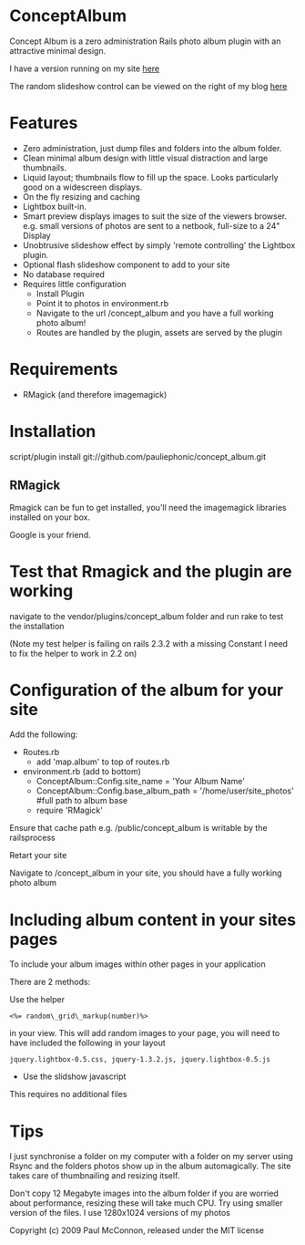 ConceptAlbum
============
Concept Album is a zero administration Rails photo album plugin with an attractive minimal design.

I have a version running on my site [here](http://www.plopcentral.com/concept_album)

The random slideshow control can be viewed on the right of my blog [here](http://www.plopcentral.com/)

Features
========
 - Zero administration, just dump files and folders into the album folder.
 - Clean minimal album design with little visual distraction and large thumbnails.
 - Liquid layout; thumbnails flow to fill up the space. Looks particularly good on a widescreen displays.
 - On the fly resizing and caching
 - Lightbox built-in.
 - Smart preview displays images to suit the size of the viewers browser.
   e.g. small versions of photos are sent to a netbook, full-size to a 24" Display
 - Unobtrusive slideshow effect by simply 'remote controlling' the Lightbox plugin.
 - Optional flash slideshow component to add to your site
 - No database required
 - Requires little configuration
   - Install Plugin
   - Point it to photos in environment.rb
   - Navigate to the url /concept_album and you have a full working photo album!
   - Routes are handled by the plugin, assets are served by the plugin
  

Requirements
============
 - RMagick (and therefore imagemagick)


Installation
============
script/plugin install  git://github.com/pauliephonic/concept_album.git

RMagick
-------
Rmagick can be fun to get installed, you'll need the imagemagick libraries installed on your box. 

Google is your friend.

Test that Rmagick and the plugin are working
============================================

navigate to the vendor/plugins/concept_album folder and run rake to test the installation

(Note my test helper is failing on rails 2.3.2 with a missing Constant I need to fix the helper to work in 2.2 on)


Configuration of the album for your site
========================================

Add the following:

 - Routes.rb
    - add 'map.album' to top of routes.rb
 - environment.rb (add to bottom)
    - ConceptAlbum::Config.site_name = 'Your Album Name'
    - ConceptAlbum::Config.base_album_path = '/home/user/site_photos' #full path to album base
    - require 'RMagick'
 
Ensure that cache path e.g. /public/concept_album is writable by the railsprocess

Retart your site

Navigate to /concept_album in your site, you should have a fully working photo album


Including album content in your sites pages
===========================================

To include your album images within other pages in your application 

There are 2 methods:

Use the helper 

    <%= random\_grid\_markup(number)%> 

in your view. This will add random images to your page, you will need to have included the following in your layout

    jquery.lightbox-0.5.css, jquery-1.3.2.js, jquery.lightbox-0.5.js   

* Use the slidshow javascript 

    <script src="/concept_album_asset/flash_slideshow.js" type="text/javascript"></script>
    <div style="width:220px" id="flash_slideshow"></div>
    <script type="text/javascript">createSlideshowMarkup('flash_slideshow',220,165,20);</script>

This requires no additional files

Tips
====
I just synchronise a folder on my computer with a folder on my server using Rsync and the folders photos show up in the album automagically. The site takes care of thumbnailing and resizing itself.

Don't copy 12 Megabyte images into the album folder if you are worried about performance, resizing these will take much CPU. Try using smaller version of the files. I use 1280x1024 versions of my photos



Copyright (c) 2009 Paul McConnon, released under the MIT license



